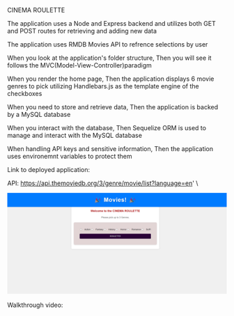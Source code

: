 CINEMA ROULETTE

The application uses a Node and Express backend and utilizes both GET and POST routes for retrieving and adding new data

The application uses RMDB Movies API to refrence selections by user

When you look at the application's folder structure,
Then you will see it follows the MVC(Model-View-Controller)paradigm

When you render the home page,
Then the application displays 6 movie genres to pick utilizing Handlebars.js as the template engine of the checkboxes

When you need to store and retrieve data,
Then the application is backed by a MySQL database

When you interact with the database,
Then Sequelize ORM is used to manage and interact with the MySQL database

When handling API keys and sensitive information,
Then the application uses environemnt variables to protect them

Link to deployed application: 

API: https://api.themoviedb.org/3/genre/movie/list?language=en' \

![Homepage Screenshot](./public/homepage-screenshot.png)

Walkthrough video: